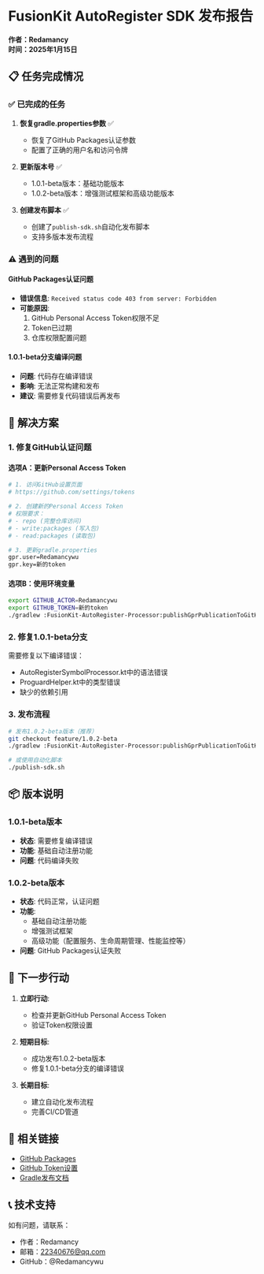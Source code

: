 # FusionKit AutoRegister SDK 发布报告

**作者：Redamancy**  
**时间：2025年1月15日**

## 📋 任务完成情况

### ✅ 已完成的任务

1. **恢复gradle.properties参数** ✅
   - 恢复了GitHub Packages认证参数
   - 配置了正确的用户名和访问令牌

2. **更新版本号** ✅
   - 1.0.1-beta版本：基础功能版本
   - 1.0.2-beta版本：增强测试框架和高级功能版本

3. **创建发布脚本** ✅
   - 创建了`publish-sdk.sh`自动化发布脚本
   - 支持多版本发布流程

### ⚠️ 遇到的问题

#### GitHub Packages认证问题
- **错误信息**: `Received status code 403 from server: Forbidden`
- **可能原因**:
  1. GitHub Personal Access Token权限不足
  2. Token已过期
  3. 仓库权限配置问题

#### 1.0.1-beta分支编译问题
- **问题**: 代码存在编译错误
- **影响**: 无法正常构建和发布
- **建议**: 需要修复代码错误后再发布

## 🔧 解决方案

### 1. 修复GitHub认证问题

#### 选项A：更新Personal Access Token
```bash
# 1. 访问GitHub设置页面
# https://github.com/settings/tokens

# 2. 创建新的Personal Access Token
# 权限要求：
# - repo (完整仓库访问)
# - write:packages (写入包)
# - read:packages (读取包)

# 3. 更新gradle.properties
gpr.user=Redamancywu
gpr.key=新的token
```

#### 选项B：使用环境变量
```bash
export GITHUB_ACTOR=Redamancywu
export GITHUB_TOKEN=新的token
./gradlew :FusionKit-AutoRegister-Processor:publishGprPublicationToGitHubPackagesRepository
```

### 2. 修复1.0.1-beta分支

需要修复以下编译错误：
- AutoRegisterSymbolProcessor.kt中的语法错误
- ProguardHelper.kt中的类型错误
- 缺少的依赖引用

### 3. 发布流程

```bash
# 发布1.0.2-beta版本（推荐）
git checkout feature/1.0.2-beta
./gradlew :FusionKit-AutoRegister-Processor:publishGprPublicationToGitHubPackagesRepository

# 或使用自动化脚本
./publish-sdk.sh
```

## 📦 版本说明

### 1.0.1-beta版本
- **状态**: 需要修复编译错误
- **功能**: 基础自动注册功能
- **问题**: 代码编译失败

### 1.0.2-beta版本
- **状态**: 代码正常，认证问题
- **功能**: 
  - 基础自动注册功能
  - 增强测试框架
  - 高级功能（配置服务、生命周期管理、性能监控等）
- **问题**: GitHub Packages认证失败

## 🎯 下一步行动

1. **立即行动**:
   - 检查并更新GitHub Personal Access Token
   - 验证Token权限设置

2. **短期目标**:
   - 成功发布1.0.2-beta版本
   - 修复1.0.1-beta分支的编译错误

3. **长期目标**:
   - 建立自动化发布流程
   - 完善CI/CD管道

## 🔗 相关链接

- [GitHub Packages](https://github.com/Redamancywu/FusionKit-AutoRegister/packages)
- [GitHub Token设置](https://github.com/settings/tokens)
- [Gradle发布文档](https://docs.gradle.org/current/userguide/publishing_maven.html)

## 📞 技术支持

如有问题，请联系：
- 作者：Redamancy
- 邮箱：22340676@qq.com
- GitHub：@Redamancywu
